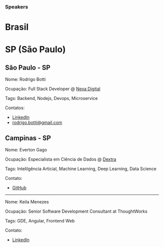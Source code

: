 ### Speakers

# Brasil

# SP (São Paulo)

## São Paulo - SP

Nome: Rodrigo Botti

Ocupação: Full Stack Developer @ [Nexa Digital](https://www.linkedin.com/company/nexadigital/)

Tags: Backend, Nodejs, Devops, Microservice

Contatos: 
- [LinkedIn](https://www.linkedin.com/in/rodrigo-botti/)
- rodrigo.botti@gmail.com

## Campinas - SP 

Nome: Everton Gago

Ocupação: Especialista em Ciência de Dados @ [Dextra](https://dextra.com.br/pt/)

Tags: Intelilgência Articial, Machine Learning, Deep Learning, Data Science

Contato: 
- [GitHub](https://github.com/evertongago)

---

Nome: Keila Menezes

Ocupação: Senior Software Development Consultant at ThoughtWorks

Tags: GDE, Angular, Frontend Web

Contato:
- [LinkedIn](https://www.linkedin.com/in/keilla-menezes/)
